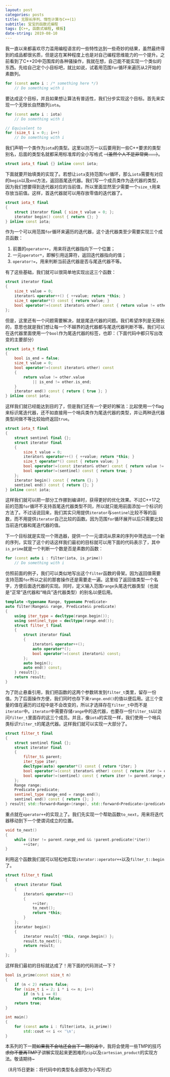 ```yaml
---
layout: post
categories: posts
title: 无限长序列、惰性计算与C++(1)
subtitle: 宝宝的函数式编程
tags: [C++, 函数式编程, 模板]
date-string: 2019-08-10
---
```

我一直以来都喜欢尽力滥用编程语言的一些特性达到一些奇妙的结果，虽然最终得到的成品都很劣质，但是这在某种程度上也是对自己编程思维能力的一个提升。之前看到了C++20中范围库的各种骚操作，我就在想，自己能不能实现一个类似的东西。先给自己定个小目标吧，就比如说，试着用范围`for`循环来遍历从2开始的素数列。
```cpp
for (const auto i : /* something here */)
    // Do something with i
```
要达成这个目标，并且如果想让算法有普适性，我们分步实现这个目标。首先来实现一个无限长自然数列`iota`。
```cpp
for (const auto i : iota)
    // Do something with i

// Equivalent to
for (size_t i = 0;; i++)
    // Do something with i
```

我们声明一个类作为`iota`的类型。这里以防万一以后要用到一些C++要求的类型别名，后面的类型名就都采用标准库的全小写格式 ~~（虽然个人不是非常爽……）~~。
```cpp
struct iota_t final {} inline const iota;
```

下面就要开始填类的实现了。若想让`iota`支持范围`for`循环，那么`iota`需要有对应的`begin`以及`end`方法，返回首尾迭代器。我们写一个成员类作为迭代器的类型，因为我们想要得到迭代器对应的当前值，所以里面显然至少需要一个`size_t`用来存放当前值。这样，首迭代器就可以用存放零值的迭代器了。
```cpp
struct iota_t final
{
    struct iterator final { size_t value = 0; };
    iterator begin() const { return {}; }
} inline const iota;
```

作为一个可以用范围`for`循环来遍历的迭代器，这个迭代器类至少需要实现三个成员函数：
1. 前置的`operator++`，用来将迭代器指向下一个位置；
2. 一元`operator*`，即解引用运算符，返回迭代器指向的值；
3. `operator!=`，用来判断当前迭代器是否与尾迭代器不等。

有了这些基础，我们就可以很简单地实现出这三个函数：
```cpp
struct iterator final
{
    size_t value = 0;
    iterator& operator++() { ++value; return *this; }
    size_t operator*() const { return value; }
    bool operator!=(const iterator& other) const { return value != other.value; }
};
```

但是，这里还有一个问题需要解决，就是尾迭代器的问题。我们希望序列是无限长的，意思也就是我们想让每一个不越界的迭代器都与尾迭代器判断不等。我们可以在迭代器里面使用一个`bool`作为尾迭代器的标签，也即：（下面代码中都只写出改变的主要部分）
```cpp
struct iota_t final
{
    bool is_end = false;
    size_t value = 0;
    bool operator!=(const iterator& other) const
    {
        return value != other.value
            || is_end != other.is_end;
    }
    iterator end() const { return { true }; }
} inline const iota;
```

这样我们就已经能达到目的了，但是我们还有一个更好的解法：比起使用一个flag来标识尾迭代器，还不如直接用一个哨兵类作为尾迭代器的类型，并让两种迭代器类型间做不等比较始终返回`true`。
```cpp
struct iota_t final
{
    struct sentinel final {};
    struct iterator final
    {
        size_t value = 0;
        iterator& operator++() { ++value; return *this; }
        size_t operator*() const { return value; }
        bool operator!=(const iterator& other) const { return value != other.value; }
        bool operator!=(sentinel) const { return true; }
    };
    iterator begin() const { return {}; }
    sentinel end() const { return {}; }
} inline const iota;
```

这样我们就可以把一部分工作挪到编译时，获得更好的优化效果。不过C++17之前的范围`for`循环不支持首尾迭代器类型不同，所以就只能用前面添加一个标识的方法了。不过话说回来，我们其实只用提供`iterator`与`sentinel`比较不等的函数，而不用提供`iterator`自己比较的函数。因为范围`for`循环展开以后只需要比较当前迭代器和尾迭代器的值。

下一个目标就是实现一个筛选器，提供一个一元谓词从原来的序列中筛选出一个新的序列，实现了这个的话这样我们最初的目标就可以用下面的代码表示了，其中`is_prime`就是一个判断一个数是否是素数的函数：
```cpp
for (const auto i : filter(iota, is_prime))
    // Do something with i
```

仿照前面的例子，我们可以类似地写出这个`filter`函数的骨架。因为返回值需要支持范围`for`所以之前的那套操作还是需要走一遍。这里给了返回值类型一个名字，方便后面迭代器的实现。同时，定义输入范围`range`头尾迭代器类型（也就是“正常”迭代器和“哨兵”迭代器类型）的别名以便后用。
```cpp
template <typename Range, typename Predicate>
auto filter(Range&& range, Predicate&& predicate)
{
    using iter_type = decltype(range.begin());
    using sentinel_type = decltype(range.end());
    struct filter_t final
    {
        struct iterator final
        {
            iterator& operator++();
            auto operator*();
            bool operator!=(const iterator&) const;
        };
        auto begin();
        auto end() const;
    } result{};
    return result;
}
```

为了防止悬垂引用，我们把函数的这两个参数转发到`filter_t`类里，留存一份值。为了后面操作方便，我们同时也存下来`range.end()`的值以便后用。这三个变量的值在遍历的过程中是不会改变的，所以才选择存在`filter_t`中而不是`iterator`中。`iterator`中需要存储`range`中的迭代器，也要存一份`filter_t&`以访问`filter_t`里面存的这三个成员。并且，像`iota`的实现一样，我们使用一个哨兵类标识`filter_t`的尾迭代器。这样我们就可以实现一大部分了。
```cpp
struct filter_t final
{
    struct sentinel final {};
    struct iterator final
    {
        filter_t& parent;
        iter_type iter;
        decltype(auto) operator*() const { return *iter; }
        bool operator!=(const iterator& other) const { return iter != other.iter; }
        bool operator!=(sentinel) const { return iter != parent.range_end; }
    };
    Range range;
    Predicate predicate;
    sentinel_type range_end = range.end();
    sentinel end() const { return {}; }
} result{ std::forward<Range>(range), std::forward<Predicate>(predicate) };
```

重点就在`operator++`的实现上了。我们先实现一个帮助函数`to_next`，用来将迭代器移动到下一个使谓词成立的位置。
```cpp
void to_next()
{
    while (iter != parent.range_end && !parent.predicate(*iter))
        ++iter;
}
```

利用这个函数我们就可以轻松地实现`iterator::operator++`以及`filter_t::begin`了。
```cpp
struct filter_t final
{
    struct iterator final
    {
        iterator& operator++()
        {
            ++iter;
            to_next();
            return *this;
        }
    };
    iterator begin()
    {
        iterator result{ *this, range.begin() };
        result.to_next();
        return result;
    }
};
```

这样我们最初的目标就达成了！用下面的代码测试一下？
```cpp
bool is_prime(const size_t n)
{
    if (n < 2) return false;
    for (size_t i = 2; i * i <= n; i++)
        if (n % i == 0)
            return false;
    return true;
}

int main()
{
    for (const auto i : filter(iota, is_prime))
        std::cout << i << '\n';
}
```

本系列的下一期~~如果我不会咕还会出下一期的话~~中，我将会使用一些TMP的技巧~~求你不要再TMP了~~讲解实现起来更困难的`zip`以及`cartesian_product`的实现方法。敬请期待~

（8月15日更新：将代码中的类型名全部改为小写形式）
